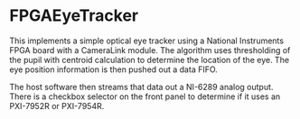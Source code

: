 FPGAEyeTracker
==============

This implements a simple optical eye tracker using a National Instruments FPGA board with a 
CameraLink module. The algorithm uses thresholding of the pupil with centroid calculation to
determine the location of the eye. The eye position information is then pushed out a data
FIFO.

The host software then streams that data out a NI-6289 analog output. There is a checkbox
selector on the front panel to determine if it uses an PXI-7952R or PXI-7954R.
